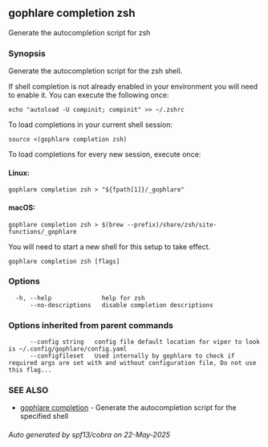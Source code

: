 ## gophlare completion zsh

Generate the autocompletion script for zsh

### Synopsis

Generate the autocompletion script for the zsh shell.

If shell completion is not already enabled in your environment you will need
to enable it.  You can execute the following once:

	echo "autoload -U compinit; compinit" >> ~/.zshrc

To load completions in your current shell session:

	source <(gophlare completion zsh)

To load completions for every new session, execute once:

#### Linux:

	gophlare completion zsh > "${fpath[1]}/_gophlare"

#### macOS:

	gophlare completion zsh > $(brew --prefix)/share/zsh/site-functions/_gophlare

You will need to start a new shell for this setup to take effect.


```
gophlare completion zsh [flags]
```

### Options

```
  -h, --help              help for zsh
      --no-descriptions   disable completion descriptions
```

### Options inherited from parent commands

```
      --config string   config file default location for viper to look is ~/.config/gophlare/config.yaml
      --configfileset   Used internally by gophlare to check if required args are set with and without configuration file, Do not use this flag...
```

### SEE ALSO

* [gophlare completion](gophlare_completion.md)	 - Generate the autocompletion script for the specified shell

###### Auto generated by spf13/cobra on 22-May-2025
